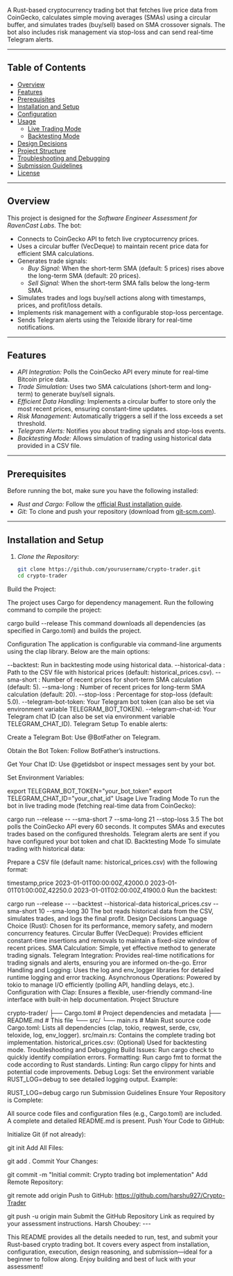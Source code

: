 
A Rust-based cryptocurrency trading bot that fetches live price data from CoinGecko, calculates simple moving averages (SMAs) using a circular buffer, and simulates trades (buy/sell) based on SMA crossover signals. The bot also includes risk management via stop-loss and can send real-time Telegram alerts.

---

## Table of Contents

- [Overview](#overview)
- [Features](#features)
- [Prerequisites](#prerequisites)
- [Installation and Setup](#installation-and-setup)
- [Configuration](#configuration)
- [Usage](#usage)
  - [Live Trading Mode](#live-trading-mode)
  - [Backtesting Mode](#backtesting-mode)
- [Design Decisions](#design-decisions)
- [Project Structure](#project-structure)
- [Troubleshooting and Debugging](#troubleshooting-and-debugging)
- [Submission Guidelines](#submission-guidelines)
- [License](#license)

---

## Overview

This project is designed for the *Software Engineer Assessment for RavenCast Labs*. The bot:
- Connects to CoinGecko API to fetch live cryptocurrency prices.
- Uses a circular buffer (VecDeque) to maintain recent price data for efficient SMA calculations.
- Generates trade signals:
  - *Buy Signal:* When the short-term SMA (default: 5 prices) rises above the long-term SMA (default: 20 prices).
  - *Sell Signal:* When the short-term SMA falls below the long-term SMA.
- Simulates trades and logs buy/sell actions along with timestamps, prices, and profit/loss details.
- Implements risk management with a configurable stop-loss percentage.
- Sends Telegram alerts using the Teloxide library for real-time notifications.

---

## Features

- *API Integration:* Polls the CoinGecko API every minute for real-time Bitcoin price data.
- *Trade Simulation:* Uses two SMA calculations (short-term and long-term) to generate buy/sell signals.
- *Efficient Data Handling:* Implements a circular buffer to store only the most recent prices, ensuring constant-time updates.
- *Risk Management:* Automatically triggers a sell if the loss exceeds a set threshold.
- *Telegram Alerts:* Notifies you about trading signals and stop-loss events.
- *Backtesting Mode:* Allows simulation of trading using historical data provided in a CSV file.

---

## Prerequisites

Before running the bot, make sure you have the following installed:

- *Rust and Cargo:* Follow the [official Rust installation guide](https://www.rust-lang.org/tools/install).
- *Git:* To clone and push your repository (download from [git-scm.com](https://git-scm.com/downloads)).

---

## Installation and Setup

1. *Clone the Repository:*

   ```bash
   git clone https://github.com/yourusername/crypto-trader.git
   cd crypto-trader
Build the Project:

The project uses Cargo for dependency management. Run the following command to compile the project:


cargo build --release
This command downloads all dependencies (as specified in Cargo.toml) and builds the project.

Configuration
The application is configurable via command-line arguments using the clap library. Below are the main options:

--backtest: Run in backtesting mode using historical data.
--historical-data <PATH>: Path to the CSV file with historical prices (default: historical_prices.csv).
--sma-short <NUMBER>: Number of recent prices for short-term SMA calculation (default: 5).
--sma-long <NUMBER>: Number of recent prices for long-term SMA calculation (default: 20).
--stop-loss <PERCENT>: Percentage for stop-loss (default: 5.0).
--telegram-bot-token: Your Telegram bot token (can also be set via environment variable TELEGRAM_BOT_TOKEN).
--telegram-chat-id: Your Telegram chat ID (can also be set via environment variable TELEGRAM_CHAT_ID).
Telegram Setup
To enable alerts:

Create a Telegram Bot: Use @BotFather on Telegram.

Obtain the Bot Token: Follow BotFather’s instructions.

Get Your Chat ID: Use @getidsbot or inspect messages sent by your bot.

Set Environment Variables:


export TELEGRAM_BOT_TOKEN="your_bot_token"
export TELEGRAM_CHAT_ID="your_chat_id"
Usage
Live Trading Mode
To run the bot in live trading mode (fetching real-time data from CoinGecko):


cargo run --release -- --sma-short 7 --sma-long 21 --stop-loss 3.5
The bot polls the CoinGecko API every 60 seconds.
It computes SMAs and executes trades based on the configured thresholds.
Telegram alerts are sent if you have configured your bot token and chat ID.
Backtesting Mode
To simulate trading with historical data:

Prepare a CSV file (default name: historical_prices.csv) with the following format:


timestamp,price
2023-01-01T00:00:00Z,42000.0
2023-01-01T01:00:00Z,42250.0
2023-01-01T02:00:00Z,41900.0
Run the backtest:


cargo run --release -- --backtest --historical-data historical_prices.csv --sma-short 10 --sma-long 30
The bot reads historical data from the CSV, simulates trades, and logs the final profit.
Design Decisions
Language Choice (Rust): Chosen for its performance, memory safety, and modern concurrency features.
Circular Buffer (VecDeque): Provides efficient constant-time insertions and removals to maintain a fixed-size window of recent prices.
SMA Calculation: Simple, yet effective method to generate trading signals.
Telegram Integration: Provides real-time notifications for trading signals and alerts, ensuring you are informed on-the-go.
Error Handling and Logging: Uses the log and env_logger libraries for detailed runtime logging and error tracking.
Asynchronous Operations: Powered by tokio to manage I/O efficiently (polling API, handling delays, etc.).
Configuration with Clap: Ensures a flexible, user-friendly command-line interface with built-in help documentation.
Project Structure

crypto-trader/
├── Cargo.toml         # Project dependencies and metadata
├── README.md          # This file
└── src/
    └── main.rs        # Main Rust source code
Cargo.toml: Lists all dependencies (clap, tokio, reqwest, serde, csv, teloxide, log, env_logger).
src/main.rs: Contains the complete trading bot implementation.
historical_prices.csv: (Optional) Used for backtesting mode.
Troubleshooting and Debugging
Build Issues: Run cargo check to quickly identify compilation errors.
Formatting: Run cargo fmt to format the code according to Rust standards.
Linting: Run cargo clippy for hints and potential code improvements.
Debug Logs: Set the environment variable RUST_LOG=debug to see detailed logging output.
Example:


RUST_LOG=debug cargo run
Submission Guidelines
Ensure Your Repository is Complete:

All source code files and configuration files (e.g., Cargo.toml) are included.
A complete and detailed README.md is present.
Push Your Code to GitHub:

Initialize Git (if not already):

git init
Add All Files:

git add .
Commit Your Changes:

git commit -m "Initial commit: Crypto trading bot implementation"
Add Remote Repository:

git remote add origin 
Push to GitHub: https://github.com/harshu927/Crypto-Trader

git push -u origin main
Submit the GitHub Repository Link as required by your assessment instructions.
 Harsh Choubey: ---

This README provides all the details needed to run, test, and submit your Rust-based crypto trading bot. It covers every aspect from installation, configuration, execution, design reasoning, and submission—ideal for a beginner to follow along. Enjoy building and best of luck with your assessment!
